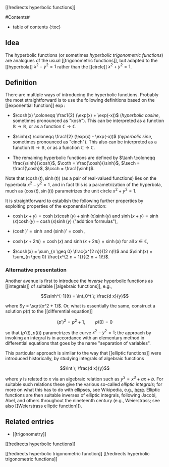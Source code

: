[[!redirects hyperbolic functions]]

#Contents#
* table of contents
{:toc}

## Idea 

The hyperbolic functions (or sometimes *hyperbolic trigonometric functions*) are analogues of the usual [[trigonometric functions]], but adapted to the [[hyperbola]] $x^2 - y^2 = 1$ rather than the [[circle]] $x^2 + y^2 = 1$. 

## Definition 

There are multiple ways of introducing the hyperbolic functions. Probably the most straightforward is to use the following definitions based on the [[exponential function]] $\exp$: 

* $\cosh(x) \coloneqq \frac1{2} (\exp(x) + \exp(-x))$ (*hyperbolic cosine*, sometimes pronounced as "kosh"). This can be interpreted as a function $\mathbb{R} \to \mathbb{R}$, or as a function $\mathbb{C} \to \mathbb{C}$. 

* $\sinh(x) \coloneqq \frac1{2} (\exp(x) - \exp(-x))$ (*hyperbolic sine*, sometimes pronounced as "cinch"). This also can be interpreted as a function $\mathbb{R} \to \mathbb{R}$, or as a function $\mathbb{C} \to \mathbb{C}$. 

* The remaining hyperbolic functions are defined by $\tanh \coloneqq \frac{\sinh}{\cosh}$, $\coth = \frac{\cosh}{\sinh}$, $\sech = \frac1{\cosh}$, $\csch = \frac1{\sinh}$. 

Note that $(\cosh(t), \sinh(t))$ (as a pair of real-valued functions) lies on the hyperbola $x^2 - y^2 = 1$, and in fact this is a parametrization of the hyperbola, much as $(\cos(t), \sin(t))$ parametrizes the unit circle $x^2 + y^2 = 1$. 

It is straightforward to establish the following further properties by exploiting properties of the exponential function: 

* $\cosh(x + y) = \cosh(x)\cosh(y) + \sinh(x)\sinh(y)$ and $\sinh(x+y) = \sinh(x)\cosh(y) - \cosh(x)\sinh(y)$ ("addition formulas"), 

* $(\cosh)' = \sinh$ and $(\sinh)' = \cosh$, 

* $\cosh(x + 2\pi i) = \cosh(x)$ and $\sinh(x + 2\pi i) = \sinh(x)$ for all $x \in \mathbb{C}$, 

* $\cosh(x) = \sum_{n \geq 0} \frac{x^{2 n}}{(2 n)!}$ and $\sinh(x) = \sum_{n \geq 0} \frac{x^{2 n + 1}}{(2 n + 1)!}$. 

### Alternative presentation 

Another avenue is first to introduce the _inverse_ hyperbolic functions as [[integrals]] of suitable [[algebraic functions]], e.g., 

$$\sinh^{-1}(t) = \int_0^t \; \frac{d x}{y}$$ 

where $y = \sqrt{x^2 + 1}$. Or, what is essentially the same, construct a solution $p(t)$ to the [[differential equation]] 

$$(p')^2 = p^2 + 1, \qquad p(0) = 0$$ 

so that $(p'(t), p(t))$ parametrizes the curve $x^2 - y^2 = 1$; the approach by invoking an integral is in accordance with an elementary method in differential equations that goes by the name "separation of variables". 

This particular approach is similar to the way that [[elliptic functions]] were introduced historically, by studying integrals of algebraic functions 

$$\int \; \frac{d x}{y}$$ 

where $y$ is related to $x$ via an algebraic relation such as $y^2 = x^3 + a x + b$. For suitable such relations these give the various so-called _elliptic integrals_; for more on what this has to do with ellipses, see Wikipedia, e.g., [here](http://en.wikipedia.org/wiki/Elliptic_integral#Incomplete_elliptic_integral_of_the_first_kind). Elliptic functions are then suitable inverses of elliptic integrals, following Jacobi, Abel, and others throughout the nineteenth century (e.g., Weierstrass; see also [[Weierstrass elliptic function]]). 

## Related entries

* [[trigonometry]]

[[!redirects hyperbolic functions]] 

[[!redirects hyperbolic trigonometric function]]
[[!redirects hyperbolic trigonometric functions]]
